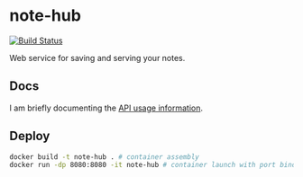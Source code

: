 # note-hub
[![Build Status](https://travis-ci.org/beryll1um/note-hub.svg?branch=master)](https://travis-ci.org/beryll1um/note-hub.svg?branch=master)

Web service for saving and serving your notes.

## Docs
I am briefly documenting the [API usage information](https://github.com/beryll1um/note-hub/tree/master/docs/).

## Deploy
```bash
docker build -t note-hub . # container assembly
docker run -dp 8080:8080 -it note-hub # container launch with port binding
```